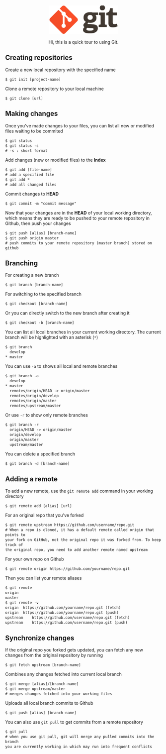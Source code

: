 <p align="center">
	<img alt="Git" src="./img/git-icon.png">
</p>
<p align="center">Hi, this is a quick tour to using Git.</p>

## Creating repositories

Create a new local repository with the specified name

```
$ git init [project-name]
```

Clone a remote repository to your local machine

```
$ git clone [url]
```

## Making changes

Once you've made changes to your files, you can list all new or modified files waiting to be commited

```
$ git status 
$ git status -s	 
# -s : short format
```

Add changes (new or modified files) to the **Index**

```
$ git add [file-name]
# add a specified file
$ git add *			
# add all changed files
```

Commit changes to **HEAD**

```
$ git commit -m "commit message"
```

Now that your changes are in the **HEAD** of your local working directory, which means they are ready to be pushed to your remote repository in Github, then push your changes 

```
$ git push [alias] [branch-name]
$ git push origin master
# push commits to your remote repository (master branch) stored on github 
```

## Branching

For creating a new branch

```
$ git branch [branch-name]
```

For switching to the specified branch 

```
$ git checkout [branch-name]
```

Or you can directly switch to the new branch after creating it

```
$ git checkout -b [branch-name]
```

You can list all local branches in your current working directory.
The current branch will be highlighted with an asterisk (`*`)

```
$ git branch
  develop
* master
```

You can use `-a` to shows all local and remote branches

```
$ git branch -a
  develop
* master
  remotes/origin/HEAD -> origin/master
  remotes/origin/develop
  remotes/origin/master
  remotes/upstream/master
```

Or use `-r` to show only remote branches

```
$ git branch -r
  origin/HEAD -> origin/master
  origin/develop
  origin/master
  upstream/master
```

You can delete a specified branch

```
$ git branch -d [branch-name]
```

## Adding a remote

To add a new remote, use the `git remote add` command in your working directory

```
$ git remote add [alias] [url]
```

For an original repo that you've forked

```
$ git remote upstream https://github.com/username/repo.git
# When a repo is cloned, it has a default remote called origin that points to 
your fork on GitHub, not the original repo it was forked from. To keep track of 
the original repo, you need to add another remote named upstream
```

For your own repo on Github

```
$ git remote origin https://github.com/yourname/repo.git
```

Then you can list your remote aliases

```
$ git remote
origin
master
$ git remote -v
origin	https://github.com/yourname/repo.git (fetch)
origin	https://github.com/yourname/repo.git (push)
upstream	https://github.com/username/repo.git (fetch)
upstream	https://github.com/username/repo.git (push)
```

## Synchronize changes

If the original repo you forked gets updated, you can fetch any new changes from the original repository by running

```
$ git fetch upstream [branch-name]
```

Combines any changes fetched into current local branch

```
$ git merge [alias]/[branch-name]
$ git merge upstream/master
# merges changes fetched into your working files
```

Uploads all local branch commits to Github

```
$ git push [alias] [branch-name]
```

You can also use `git pull` to get commits from a remote repository

```
$ git pull 
# when you use git pull, git will merge any pulled commits into the branch 
you are currently working in which may run into frequent conflicts
```







